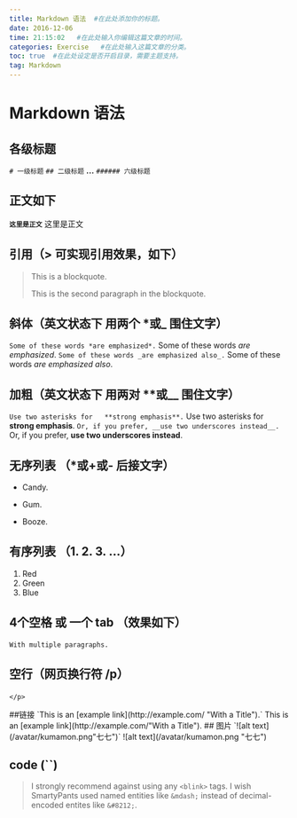 ```yaml
---
title: Markdown 语法  #在此处添加你的标题。
date: 2016-12-06
time: 21:15:02   #在此处输入你编辑这篇文章的时间。
categories: Exercise   #在此处输入这篇文章的分类。
toc: true  #在此处设定是否开启目录，需要主题支持。
tag: Markdown
---
```

</p>

Markdown 语法
===
## 各级标题
`# 一级标题`
`## 二级标题`
__...__
`###### 六级标题`

## 正文如下
__`这里是正文`__
这里是正文

## 引用（> 可实现引用效果，如下）
> This is a blockquote.
> 
> This is the second paragraph in the blockquote.

## 斜体（英文状态下 用两个  *或_  围住文字）
`Some of these words *are emphasized*.`
Some of these words *are emphasized*.
`Some of these words _are emphasized also_.`
Some of these words _are emphasized also_.
## 加粗（英文状态下 用两对  **或__  围住文字）
`Use two asterisks for   **strong emphasis**.`
Use two asterisks for   **strong emphasis**.
`Or, if you prefer, __use two underscores instead__.`
Or, if you prefer, __use two underscores instead__.
## 无序列表 （*或+或-  后接文字）
* Candy.
+ Gum.
- Booze.

## 有序列表 （1.  2.   3.   ...）
1. Red
2. Green
3. Blue

## 4个空格 或 一个 tab （效果如下）

    With multiple paragraphs.
## 空行（网页换行符 /p）
` </p> `
</p>
##链接
 `This is an [example link](http://example.com/ "With a Title").`
This is an [example link](http://example.com/"With a Title").
## 图片
`![alt text](/avatar/kumamon.png"七七")`
![alt text](/avatar/kumamon.png "七七")

## code (``)
> I strongly recommend against using any `<blink>` tags.
I wish SmartyPants used named entities like `&mdash;`
instead of decimal-encoded entites like `&#8212;`.
